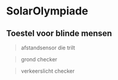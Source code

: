 # SolarOlympiade

## Toestel voor blinde mensen  

> afstandsensor die trilt  

> grond checker

> verkeerslicht checker
